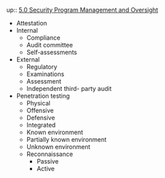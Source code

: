 up:: [5.0 Security Program Management and Oversight](5.0%20Security%20Program%20Management%20and%20Oversight.md)

- Attestation
- Internal
	- Compliance
	- Audit committee
	- Self-assessments
- External
	- Regulatory
	- Examinations
	- Assessment
	- Independent third- party audit
- Penetration testing
	- Physical
	- Offensive
	- Defensive
	- Integrated
	- Known environment
	- Partially known environment
	- Unknown environment
	- Reconnaissance 
		- Passive
		- Active